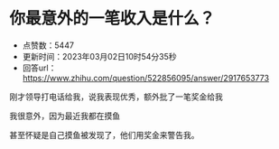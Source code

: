# 你最意外的一笔收入是什么？
- 点赞数：5447
- 更新时间：2023年03月02日10时54分35秒
- 回答url：https://www.zhihu.com/question/522856095/answer/2917653773
<body>
 <p data-pid="dR8t9FkW">刚才领导打电话给我，说我表现优秀，额外批了一笔奖金给我</p>
 <p data-pid="5B9XjaO8">我很意外，因为最近我都在摸鱼</p>
 <p data-pid="e_RlvAnD">甚至怀疑是自己摸鱼被发现了，他们用奖金来警告我。</p>
 <p></p>
</body>